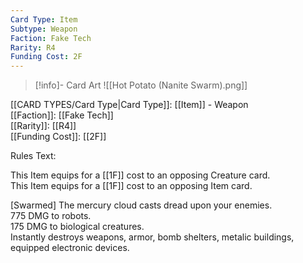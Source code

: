 ```yaml
---
Card Type: Item
Subtype: Weapon
Faction: Fake Tech
Rarity: R4
Funding Cost: 2F
---
```

> [!info]- Card Art
> ![[Hot Potato (Nanite Swarm).png]]

[[CARD TYPES/Card Type|Card Type]]: [[Item]] - Weapon  
[[Faction]]: [[Fake Tech]]  
[[Rarity]]: [[R4]]  
[[Funding Cost]]: [[2F]]  

Rules Text:  

This Item equips for a [[1F]] cost to an opposing Creature card.  
This Item equips for a [[1F]] cost to an opposing Item card.  

[Swarmed] The mercury cloud casts dread upon your enemies.  
775 DMG to robots.  
175 DMG to biological creatures.  
Instantly destroys weapons, armor, bomb shelters, metalic buildings, equipped electronic devices.  
